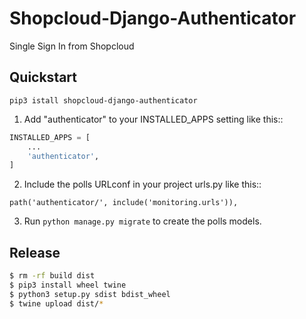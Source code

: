 # Shopcloud-Django-Authenticator

Single Sign In from Shopcloud

## Quickstart

```
pip3 istall shopcloud-django-authenticator
```

1. Add "authenticator" to your INSTALLED_APPS setting like this::

```py
INSTALLED_APPS = [
    ...
    'authenticator',
]
```

2. Include the polls URLconf in your project urls.py like this::

```
path('authenticator/', include('monitoring.urls')),
```

3. Run `python manage.py migrate` to create the polls models.


## Release

```sh
$ rm -rf build dist
$ pip3 install wheel twine
$ python3 setup.py sdist bdist_wheel
$ twine upload dist/*
```
